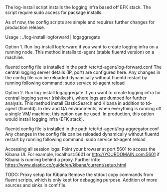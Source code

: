 The log-install script installs the logging infra based off EFK stack.
The script require sudo access for package installs.

As of now, the config scripts are simple and requires further changes for production release.

Usage : ./log-install logforward | logaggregate

Option 1.
Run log-install logforward if you want to create logging infra on a running node.
This method installs td-agent (stable fluentd version) on a machine.

fluentd config file is installed in the path /etc/td-agent/log-forward.conf
The central logging server details (IP, port) are configured here. 
Any changes in the config file can be reloaded dynamically without fluentd restart by running following command: sudo service td-agent reload

Option 2.
Run log-install logaggregate if you want to create logging infra for central logging server (rishikesh),
where logs are dumped for further analysis. 
This method install ElasticSearch and Kibana in addition to td-agent (fluentd).
In dev and QA environments, when everything is running off a single VM/ machine,
this option can be used.
In production, this option would install logging infra (EFK stack).

fluentd config file is installed in the path /etc/td-agent/log-aggregator.conf
Any changes in the config file can be reloaded dynamically without fluentd restart by running following command: sudo service td-agent reload

Accessing all session logs:
Point your browser at port 5601 to access the Kibana UI. For example,
localhost:5601 or http://YOURDOMAIN.com:5601 if Kibana is running behind a
proxy.
Further info:
https://www.elastic.co/guide/en/kibana/current/setup.html

TODO:
Proxy setup for Kibana
Remove the stdout copy commands from fluent scripts, which is only kept for
debugging purpose.
Addition of more sources and sinks in conf file.

